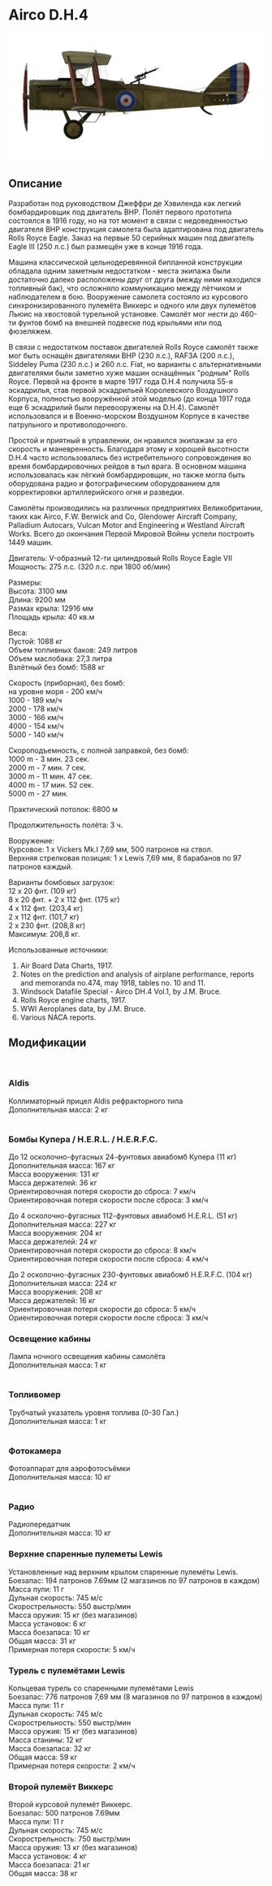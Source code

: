 # Airco D.H.4  
  
![aircodh4](../images/aircodh4.png)  
  
## Описание  
  
Разработан под руководством Джеффри де Хэвиленда как легкий бомбардировщик под двигатель BHP. Полёт первого прототипа состоялся в 1916 году, но на тот момент в связи с недоведенностью двигателя BHP конструкция самолета была адаптирована под двигатель Rolls Royce Eagle. Заказ на первые 50 серийных машин под двигатель Eagle III (250 л.с.) был размещён уже в конце 1916 года.  
  
Машина классической цельнодеревянной бипланной конструкции обладала одним заметным недостатком - места экипажа были достаточно далеко расположены друг от друга (между ними находился топливный бак), что осложняло коммуникацию между лётчиком и наблюдателем в бою. Вооружение самолета состояло из курсового синхронизированного пулемёта Виккерс и одного или двух пулемётов Льюис на хвостовой турельной установке. Самолёт мог нести до 460-ти фунтов бомб на внешней подвеске под крыльями или под фюзеляжем.  
  
В связи с недостатком поставок двигателей Rolls Royce самолёт также мог быть оснащён двигателями BHP (230 л.с.), RAF3A (200 л.с.), Siddeley Puma (230 л.с.) и 260 л.с. Fiat, но варианты с альтернативными двигателями были заметно хуже машин оснащённых "родным" Rolls Royce. Первой на фронте в марте 1917 года D.H.4 получила 55-я эскадрилья, став первой эскадрильей Королевского Воздушного Корпуса, полностью вооружённой этой моделью (до конца 1917 года еще 6 эскадрилий были перевооружены на D.H.4). Самолёт использовался и в Военно-морском Воздушном Корпусе в качестве патрульного и противолодочного.  
  
Простой и приятный в управлении, он нравился экипажам за его скорость и маневренность. Благодаря этому и хорошей высотности D.H.4 часто использовались без истребительного сопровождения во время бомбардировочных рейдов в тыл врага. В основном машина использовалась как лёгкий бомбардировщик, но также могла быть оборудована радио и фотографическим оборудованием для корректировки артиллерийского огня и разведки.  
  
Самолёты производились на различных предприятиях Великобритании, таких как Airco, F.W. Berwick and Co, Glendower Aircraft Company, Palladium Autocars, Vulcan Motor and Engineering и Westland Aircraft Works. Всего до окончания Первой Мировой Войны успели построить 1449 машин.  
  
  
Двигатель: V-образный 12-ти цилиндровый Rolls Royce Eagle VII  
Мощность: 275 л.с. (320 л.с. при 1800 об/мин)  
  
Размеры:  
Высота: 3100 мм  
Длина: 9200 мм  
Размах крыла: 12916 мм  
Площадь крыла: 40 кв.м  
  
Веса:  
Пустой: 1088 кг  
Объем топливных баков: 249 литров  
Объем маслобакa: 27,3 литра  
Взлётный без бомб: 1588 кг  
  
Скорость (приборная), без бомб:  
на уровне моря - 200 км/ч  
1000 - 189 км/ч  
2000 - 178 км/ч  
3000 - 166 км/ч  
4000 - 154 км/ч  
5000 - 140 км/ч  
  
Скороподъемность, с полной заправкой, без бомб:  
1000 m -  3 мин. 23 сек.  
2000 m -  7 мин. 7 сек.  
3000 m - 11 мин. 47 сек.  
4000 m - 17 мин. 52 сек.  
5000 m - 27 мин.  
  
Практический потолок: 6800 м  
  
Продолжительность полёта: 3 ч.  
  
Вооружение:  
Курсовое: 1 х Vickers Mk.I 7,69 мм, 500 патронов на ствол.  
Верхняя стрелковая позиция: 1 х Lewis 7,69 мм, 8 барабанов по 97 патронов каждый.  
  
Варианты бомбовых загрузок:  
12 x 20 фнт. (109 кг)  
8 x 20 фнт. + 2 x 112 фнт. (175 кг)  
4 x 112 фнт. (203,4 кг)  
2 x 112 фнт. (101,7 кг)  
2 x 230 фнт. (208,8 кг)  
Максимум: 208,8 кг.  
  
Использованные источники:  
1) Air Board Data Charts, 1917.  
2) Notes on the prediction and analysis of airplane performance, reports and memoranda no.474, may 1918, tables no. 10 and 11.  
3) Windsock Datafile Special - Airco DH.4 Vol.1, by J.M. Bruce.  
4) Rolls Royce engine charts, 1917.  
5) WWI Aeroplanes data, by J.M. Bruce.  
6) Various NACA reports.  
  
## Модификации  
  ﻿
  
### Aldis  
  
Коллиматорный прицел Aldis рефракторного типа  
Дополнительная масса: 2 кг  
  ﻿
  
### Бомбы Купера / H.E.R.L. / H.E.R.F.C.  
  
До 12 осколочно-фугасных 24-фунтовых авиабомб Купера (11 кг)  
Дополнительная масса: 167 кг  
Масса вооружения: 131 кг  
Масса держателей: 36 кг  
Ориентировочная потеря скорости до сброса: 7 км/ч  
Ориентировочная потеря скорости после сброса: 3 км/ч  
  
До 4 осколочно-фугасных 112-фунтовых авиабомб H.E.R.L. (51 кг)  
Дополнительная масса: 227 кг  
Масса вооружения: 204 кг  
Масса держателей: 24 кг  
Ориентировочная потеря скорости до сброса: 8 км/ч  
Ориентировочная потеря скорости после сброса: 4 км/ч  
  
До 2 осколочно-фугасных 230-фунтовых авиабомб H.E.R.F.C. (104 кг)  
Дополнительная масса: 224 кг  
Масса вооружения: 208 кг  
Масса держателей: 16 кг  
Ориентировочная потеря скорости до сброса: 5 км/ч  
Ориентировочная потеря скорости после сброса: 3 км/ч  ﻿
  
### Освещение кабины  
  
Лампа ночного освещения кабины самолёта  
Дополнительная масса: 1 кг  
  ﻿
  
### Топливомер  
  
Трубчатый указатель уровня топлива (0-30 Гал.)  
Дополнительная масса: 1 кг  
  ﻿
  
### Фотокамера  
  
Фотоаппарат для аэрофотосъёмки   
Дополнительная масса: 10 кг  
  ﻿
  
### Радио  
  
Радиопередатчик  
Дополнительная масса: 10 кг  ﻿
  
### Верхние спаренные пулеметы Lewis  
  
Установленные над верхним крылом спаренные пулемёты Lewis.  
Боезапас: 194 патронов 7.69мм (2 магазинов по 97 патронов в каждом)  
Масса пули: 11 г  
Дульная скорость: 745 м/с  
Скорострельность: 550 выстр/мин  
Масса оружия: 15 кг (без магазинов)  
Масса установок: 6 кг  
Масса боезапаса: 10 кг  
Общая масса: 31 кг  
Примерная потеря скорости: 5 км/ч  ﻿
  
### Турель с пулемётами Lewis  
  
Кольцевая турель со спаренными пулемётами Lewis  
Боезапас: 776 патронов 7,69 мм (8 магазинов по 97 патронов в каждом)  
Масса пули: 11 г  
Дульная скорость: 745 м/с  
Скорострельность: 550 выстр/мин  
Масса оружия: 15 кг (без магазинов)  
Масса станины: 12 кг  
Масса боезапаса: 32 кг  
Общая масса: 59 кг  
Примерная потеря скорости: 2 км/ч  ﻿
  
### Второй пулемёт Виккерс  
  
Второй курсовой пулемёт Виккерс.  
Боезапас: 500 патронов 7.69мм   
Масса пули: 11 г  
Дульная скорость: 745 м/с  
Скорострельность: 750 выстр/мин  
Масса оружия: 13 кг (без магазинов)  
Масса установок: 4 кг  
Масса боезапаса: 21 кг  
Общая масса: 38 кг  
